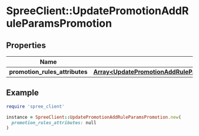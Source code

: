 # SpreeClient::UpdatePromotionAddRuleParamsPromotion

## Properties

| Name | Type | Description | Notes |
| ---- | ---- | ----------- | ----- |
| **promotion_rules_attributes** | [**Array&lt;UpdatePromotionAddRuleParamsPromotionPromotionRulesAttributesInner&gt;**](UpdatePromotionAddRuleParamsPromotionPromotionRulesAttributesInner.md) |  | [optional] |

## Example

```ruby
require 'spree_client'

instance = SpreeClient::UpdatePromotionAddRuleParamsPromotion.new(
  promotion_rules_attributes: null
)
```

